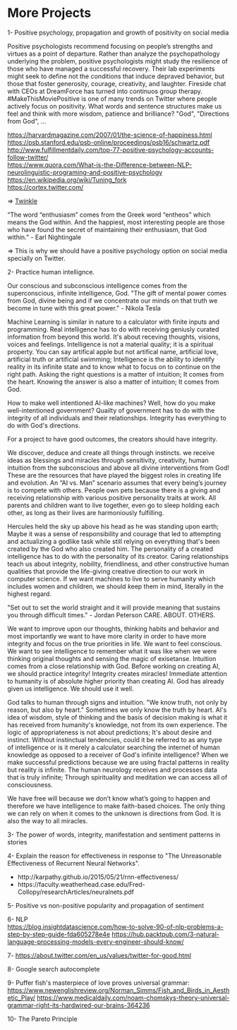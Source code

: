 # More Projects

1- Positive psychology, propagation and growth of positivity on social media

Positive psychologists recommend focusing on people’s strengths and virtues as a point of departure. Rather than analyze the psychopathology underlying the problem, positive psychologists might study the resilience of those who have managed a successful recovery. Their lab experiments might seek to define not the conditions that induce depraved behavior, but those that foster generosity, courage, creativity, and laughter. Fireside chat with CEOs at DreamForce has turned into continuos group therapy. #MakeThisMoviePositive is one of many trends on Twitter where people actively focus on positivity. What words and sentence structures make us feel and think with more wisdom, patience and brilliance? "God", "Directions from God", ...

https://harvardmagazine.com/2007/01/the-science-of-happiness.html</br>
https://psb.stanford.edu/psb-online/proceedings/psb16/schwartz.pdf</br>
http://www.fulfillmentdaily.com/top-77-positive-psychology-accounts-follow-twitter/</br>
https://www.quora.com/What-is-the-Difference-between-NLP-neurolinguistic-programing-and-positive-psychology</br>
https://en.wikipedia.org/wiki/Tuning_fork</br>
https://cortex.twitter.com/</br>

=> <a href="https://github.com/minoobeyzavi/Twinkle">Twinkle</a>

“The word “enthusiasm” comes from the Greek word “entheos” which means the God within. And the happiest, most interesting people are those who have found the secret of maintaining their enthusiasm, that God within.” - Earl Nightingale

=> This is why we should have a positive psychology option on social media specially on Twitter.

2- Practice human intellignce.

Our conscious and subconscious intelligence comes from the superconscious, infinite intelligence, God. "The gift of mental power comes from God, divine being and if we concentrate our minds on that truth we become in tune with this great power." - Nikola Tesla

Machine Learning is similar in nature to a calculator with finite inputs and programming. Real intelligence has to do with receiving geniusly curated information from beyond this world. It's about receving thoughts, visions, voices and feelings. Intelligence is not a material quality; it is a spiritual property. You can say artifical apple but not artifical name, artificial love, artificial truth or artificial swimming; Intelligence is the ability to identify reality in its infinite state and to know what to focus on to continue on the right path. Asking the right questions is a matter of intuition; It comes from the heart. Knowing the answer is also a matter of intuition; It comes from God.

How to make well intentioned AI-like machines? Well, how do you make well-intentioned government? Quailty of government has to do with the integrity of all individuals and their relationships. Integrity has everything to do with God's directions.

For a project to have good outcomes, the creators should have integrity.

We discover, deduce and create all things through instincts. we receive ideas as blessings and miracles through sensitivity, creativity, human intuition from the subconscious and above all divine interventions from God! These are the resources that have played the biggest roles in creating life and evolution. An “AI vs. Man” scenario assumes that every being’s journey is to compete with others. People own pets because there is a giving and receiving relationship with various positive personality traits at work. All parents and children want to live together, even go to sleep holding each other, as long as their lives are harmoniously fulfilling.

Hercules held the sky up above his head as he was standing upon earth; Maybe it was a sense of responsibility and courage that led to attempting and actualizing a godlike task while still relying on everything that's been created by the God who also created him. The personality of a created intelligence has to do with the personality of its creator. Caring relationships teach us about integrity, nobility, friendliness, and other constructive human qualities that provide the life-giving creative direction to our work in computer science. If we want machines to live to serve humanity which includes women and children, we should keep them in mind, literally in the highest regard.

"Set out to set the world straight and it will provide meaning that sustains you through difficult times." - Jordan Peterson
CARE. ABOUT. OTHERS.

We want to improve upon our thoughts, thinking habits and behavior and most importantly we want to have more clarity in order to have more integrity and focus on the true priorities in life. We want to feel conscious. We want to see intelligence to remember what it was like when we were thinking original thoughts and sensing the magic of exisetanse. Intuition comes from a close relationship with God. Before working on creating AI, we should practice integrity! Integrity creates miracles! Immediate attention to humanity is of absolute higher priority than creating AI. God has already given us intelligence. We should use it well.

God talks to human through signs and intuition. "We know truth, not only by reason, but also by heart." Sometimes we only know the truth by heart. AI's idea of wisdom, style of thinking and the basis of decision making is what it has received from humanity's knowledge, not from its own experience. The logic of appropriateness is not about predictions; It's about desire and instinct. Without instinctual tendencies, could it be referred to as any type of intelligence or is it merely a calculator searching the internet of human knowledge as opposed to a receiver of God's infinite intelligence? When we make successful predictions because we are using fractal patterns in reality but reality is infinite. The human neurology receives and processes data that is truly infinite; Through spirituality and meditation we can access all of consciousness.

We have free will because we don’t know what’s going to happen and therefore we have intelligence to make faith-based choices. The only thing we can rely on when it comes to the unknown is directions from God. It is also the way to all miracles.

3- The power of words, integrity, manifestation and sentiment patterns in stories


4- Explain the reason for effectiveness in response to "The Unreasonable Effectiveness of Recurrent Neural Networks".
<ul>
  <li>http://karpathy.github.io/2015/05/21/rnn-effectiveness/</li>
  <li>https://faculty.weatherhead.case.edu/Fred-Collopy/researchArticles/neuralnets.pdf</li></ul>


5- Positive vs non-positive popularity and propagation of sentiment

6- NLP</br>
https://blog.insightdatascience.com/how-to-solve-90-of-nlp-problems-a-step-by-step-guide-fda605278e4e
https://hub.packtpub.com/3-natural-language-processing-models-every-engineer-should-know/

7- https://about.twitter.com/en_us/values/twitter-for-good.html

8- Google search autocomplete

9- Puffer fish's masterpiece of love proves universal grammar: https://www.newenglishreview.org/Norman_Simms/Fish_and_Birds_in_Aesthetic_Play/
https://www.medicaldaily.com/noam-chomskys-theory-universal-grammar-right-its-hardwired-our-brains-364236

10- The Pareto Principle
